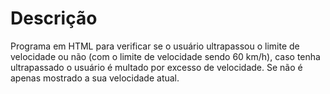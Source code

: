 # Descrição

Programa em HTML para verificar se o usuário ultrapassou o limite de velocidade ou não (com o limite de velocidade sendo 60 km/h), caso tenha ultrapassado o usuário é multado por excesso de velocidade. Se não é apenas mostrado a sua velocidade atual.



